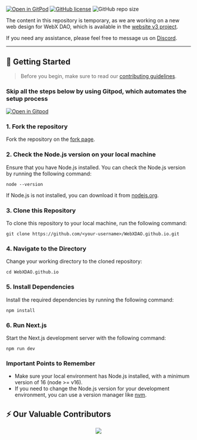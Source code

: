 [![Open in GitPod](https://img.shields.io/badge/Gitpod-Ready--to--Code-blue?logo=gitpod)](https://gitpod.io/#https://github.com/WebXDAO/WebXDAO.github.io)
[![GitHub license](https://img.shields.io/badge/license-MIT-blue.svg)](https://github.com/WebXDAO/WebXDAO.github.io/blob/main/LICENSE)
![GitHub repo size](https://img.shields.io/github/repo-size/WebXDAO/WebXDAO.github.io)

The content in this repository is temporary, as we are working on a new web design for WebX DAO, which is available in the [website v3 project](https://github.com/orgs/WebXDAO/projects/9). 

If you need any assistance, please feel free to message us on [Discord](https://discord.webxdao.xyz/).

---

## 🚀 Getting Started

> Before you begin, make sure to read our [contributing guidelines](https://github.com/WebXDAO/WebXDAO.github.io/blob/main/CONTRIBUTING.md).

### Skip all the steps below by using Gitpod, which automates the setup process

[![Open in Gitpod](https://gitpod.io/button/open-in-gitpod.svg)](https://gitpod.io/#https://github.com/WebXDAO/WebXDAO.github.io)

### 1. Fork the repository

Fork the repository on the [fork page](https://github.com/WebXDAO/WebXDAO.github.io/fork).

### 2. Check the Node.js version on your local machine

Ensure that you have Node.js installed. You can check the Node.js version by running the following command:

```
node --version
```
If Node.js is not installed, you can download it from [nodejs.org](https://nodejs.org/en).

### 3. Clone this Repository

To clone this repository to your local machine, run the following command:

```
git clone https://github.com/<your-username>/WebXDAO.github.io.git
```

### 4. Navigate to the Directory

Change your working directory to the cloned repository:

```
cd WebXDAO.github.io
```

### 5. Install Dependencies

Install the required dependencies by running the following command:

```
npm install
```

### 6. Run Next.js

Start the Next.js development server with the following command:

```
npm run dev
```

### Important Points to Remember

- Make sure your local environment has Node.js installed, with a minimum version of 16 (node >= v16).
- If you need to change the Node.js version for your development environment, you can use a version manager like [nvm](https://github.com/nvm-sh/nvm).

## ⚡ Our Valuable Contributors

<p align="center"><a href="https://github.com/WebXDAO/WebXDAO.github.io/graphs/contributors">
  <img src="https://contributors-img.web.app/image?repo=WebXDAO/WebXDAO.github.io" />
</a></p>
